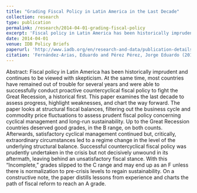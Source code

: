 ```yaml
---
title: "Grading Fiscal Policy in Latin America in the Last Decade"
collection: research
type: publication
permalink: /research/2014-04-01-grading-fiscal-policy
excerpt: 'Fiscal policy in Latin America has been historically imprudent and continues to be viewed with skepticism. At the same time, most countries have remained out of trouble for several years and were able to successfully conduct proactive countercyclical fiscal policy to fight the Great Recession, a historical first. This paper examines the last decade to assess progress, highlight weaknesses, and chart the way forward.'
date: 2014-04-01
venue: IDB Policy Briefs
paperurl: 'http://www.iadb.org/en/research-and-data/publication-details,3169.html?pub_id=IDB-PB-216'
citation: 'Fernández-Arias, Eduardo and Pérez Pérez, Jorge Eduardo (2014) "Grading Fiscal Policy in Latin America in the Last Decade". IDB Policy Brief 216, Inter-American Development Bank'
---
```

Abstract: Fiscal policy in Latin America has been historically imprudent and continues to be viewed with skepticism. At the same time, most countries have remained out of trouble for several years and were able to successfully conduct proactive countercyclical fiscal policy to fight the Great Recession, a historical first. This paper examines the last decade to assess progress, highlight weaknesses, and chart the way forward. The paper looks at structural fiscal balances, filtering out the business cycle and commodity price fluctuations to assess prudent fiscal policy concerning cyclical management and long-run sustainability. Up to the Great Recession countries deserved good grades, in the B range, on both counts. Afterwards, satisfactory cyclical management continued but, critically, extraordinary circumstances led to a regime change in the level of the underlying structural balance. Successful countercyclical fiscal policy was prudently undertaken in the crisis but not decisively unwound in its aftermath, leaving behind an unsatisfactory fiscal stance. With this “Incomplete,” grades slipped to the C range and may end up as an F unless there is normalization to pre-crisis levels to regain sustainability. On a constructive note, the paper distills lessons from experience and charts the path of fiscal reform to reach an A grade.